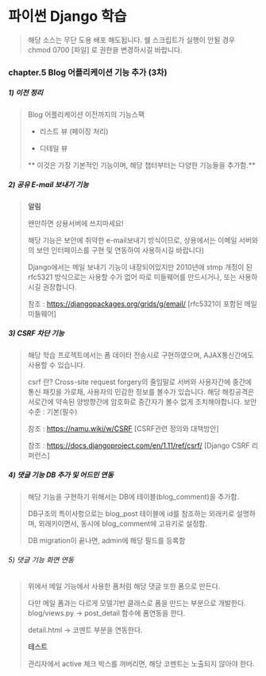 # 파이썬 Django 학습
> 해당 소스는 무단 도용 배포 해도됩니다.
> 쉘 스크립트가 실행이 안될 경우 chmod 0700 [파일] 로 권한을 변경하시길 바랍니다.

### chapter.5 Blog 어플리케이션 기능 추가 (3차)
##### 1) 이전 정리
> Blog 어플리케이션 이전까지의 기능스팩 
> 
> - 리스트 뷰 (페이징 처리) 
> 
> - 디테일 뷰 
> 
> ** 이것은 가장 기본적인 기능이며, 해당 챕터부터는 다양한 기능들을 추가함.**
##### 2) 공유 E-mail 보내기 기능
> **알림**
> 
> 왠만하면 상용서버에 쓰지마세요! 
> 
> 해당 기능은 보안에 취약한 e-mail보내기 방식이므로, 상용에서는 이메일 서버와의 보안 인터페이스를 구현 및 연동하여 사용하시길 바랍니다) 
> 
> Django에서는 메일 보내기 기능이 내장되어있지만 2010년에 stmp 개정이 된 rfc5321 방식으로는 사용할 수가 없어 따로 미들웨어를 만드시거나, 또는 사용하시길 권장합니다.
> 
> 참조 : https://djangopackages.org/grids/g/email/ [rfc5321이 포함된 메일 미들웨어]
##### 3) CSRF 차단 기능
> 해당 학습 프로젝트에서는 폼 데이터 전송시로 구현하였으며, AJAX통신간에도 사용할 수 있습니다.
> 
> csrf 란? Cross-site request forgery의 줄임말로 서버와 사용자간에 중간에 통신 패킷을 가로채, 사용자의 민감한 정보를 볼수가 있습니다. 해당 해킹공격은 서로간에 약속된 양방향간에 암호화로 중간자가 볼수 없게 조치해야합니다.
> 보안 수준 : 기본(필수)
> 
> 참조 : https://namu.wiki/w/CSRF [CSRF관련 정의와 대책방안]
> 
> 참조 : https://docs.djangoproject.com/en/1.11/ref/csrf/ [Django CSRF 리퍼런스]
##### 4) 댓글 기능 DB 추가 및 어드민 연동
> 해당 기능을 구현하기 위해서는 DB에 테이블(blog_comment)을 추가함.
> 
> DB구조의 특이사항으로는 blog_post 테이블에 id를 참조하는 외래키로 설명하며, 외래키이면서, 동시에 blog_comment에 고유키로 설정함.
> 
> DB migration이 끝나면, admin에 해당 필드를 등록함
###### 5) 댓글 기능 화면 연동
> 위에서 메일 기능에서 사용한 폼처럼 해당 댓글 또한 폼으로 만든다.
> 
> 다만 메일 폼과는 다르게 모델기반 클래스로 폼을 만드는 부분으로 개발한다.
> blog/views.py -> post_detail 함수에 폼연동을 한다.
>
> detail.html -> 코멘트 부분을 연동한다.
> 
> **테스트**
> 
> 관리자에서 active 체크 박스를 꺼버리면, 해당 코멘트는 노출되지 않아야 한다.
